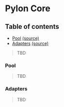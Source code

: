 # Pylon Core

## Table of contents

* [Pool](#Pool) [(source)](./pool)
* [Adapters](#Adapters) [(source)](./adapters)


> TBD

### Pool

> TBD

### Adapters

> TBD
